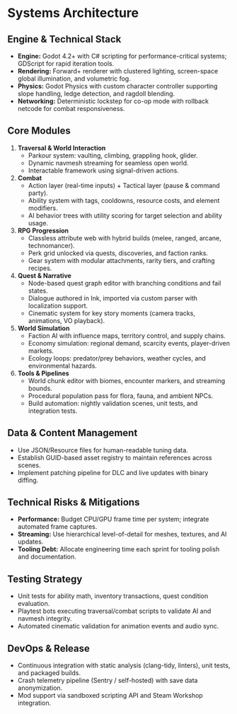 # Systems Architecture

## Engine & Technical Stack
- **Engine:** Godot 4.2+ with C# scripting for performance-critical systems; GDScript for rapid iteration tools.
- **Rendering:** Forward+ renderer with clustered lighting, screen-space global illumination, and volumetric fog.
- **Physics:** Godot Physics with custom character controller supporting slope handling, ledge detection, and ragdoll blending.
- **Networking:** Deterministic lockstep for co-op mode with rollback netcode for combat responsiveness.

## Core Modules
1. **Traversal & World Interaction**
   - Parkour system: vaulting, climbing, grappling hook, glider.
   - Dynamic navmesh streaming for seamless open world.
   - Interactable framework using signal-driven actions.
2. **Combat**
   - Action layer (real-time inputs) + Tactical layer (pause & command party).
   - Ability system with tags, cooldowns, resource costs, and element modifiers.
   - AI behavior trees with utility scoring for target selection and ability usage.
3. **RPG Progression**
   - Classless attribute web with hybrid builds (melee, ranged, arcane, technomancer).
   - Perk grid unlocked via quests, discoveries, and faction ranks.
   - Gear system with modular attachments, rarity tiers, and crafting recipes.
4. **Quest & Narrative**
   - Node-based quest graph editor with branching conditions and fail states.
   - Dialogue authored in Ink, imported via custom parser with localization support.
   - Cinematic system for key story moments (camera tracks, animations, VO playback).
5. **World Simulation**
   - Faction AI with influence maps, territory control, and supply chains.
   - Economy simulation: regional demand, scarcity events, player-driven markets.
   - Ecology loops: predator/prey behaviors, weather cycles, and environmental hazards.
6. **Tools & Pipelines**
   - World chunk editor with biomes, encounter markers, and streaming bounds.
   - Procedural population pass for flora, fauna, and ambient NPCs.
   - Build automation: nightly validation scenes, unit tests, and integration tests.

## Data & Content Management
- Use JSON/Resource files for human-readable tuning data.
- Establish GUID-based asset registry to maintain references across scenes.
- Implement patching pipeline for DLC and live updates with binary diffing.

## Technical Risks & Mitigations
- **Performance:** Budget CPU/GPU frame time per system; integrate automated frame captures.
- **Streaming:** Use hierarchical level-of-detail for meshes, textures, and AI updates.
- **Tooling Debt:** Allocate engineering time each sprint for tooling polish and documentation.

## Testing Strategy
- Unit tests for ability math, inventory transactions, quest condition evaluation.
- Playtest bots executing traversal/combat scripts to validate AI and navmesh integrity.
- Automated cinematic validation for animation events and audio sync.

## DevOps & Release
- Continuous integration with static analysis (clang-tidy, linters), unit tests, and packaged builds.
- Crash telemetry pipeline (Sentry / self-hosted) with save data anonymization.
- Mod support via sandboxed scripting API and Steam Workshop integration.
